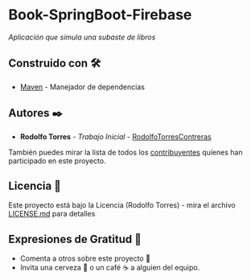 # Book-SpringBoot-Firebase


_Aplicación que simula una subaste de libros_




## Construido con 🛠️


* [Maven](https://maven.apache.org/) - Manejador de dependencias




## Autores ✒️


* **Rodolfo Torres** - *Trabajo Inicial* - [RodolfoTorresContreras](https://github.com/RodolfoTorresContreras)


También puedes mirar la lista de todos los [contribuyentes](https://github.com/your/project/contributors) quíenes han participado en este proyecto. 

## Licencia 📄

Este proyecto está bajo la Licencia (Rodolfo Torres) - mira el archivo [LICENSE.md](LICENSE.md) para detalles

## Expresiones de Gratitud 🎁

* Comenta a otros sobre este proyecto 📢
* Invita una cerveza 🍺 o un café ☕ a alguien del equipo. 


